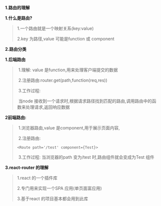 **1.路由的理解**

**1.什么是路由?**

> 1.一个路由就是一个映射关系(key:value)
>
> 2.key 为路径,value 可能是function 或 component

**2.路由分类**

**1.后端路由**

> ​	1.理解: value 是function,用来处理客户端提交的数据
>
> ​	2.注册路由:router.get(path,function(req,res))
>
> ​	3.工作过程:
>
> ​	当node 接收到一个请求时,根据请求路径找到匹配的路由,调用路由中的函数来处理请求,返回响应数据

**2前端路由:**

> ​	1.浏览器路由,value 是component,用于展示页面内容,
>
> ​	2.注册路由:
>
> ```
> <Route path='/test' component={Test}>
> ```
>
> ​	3.工作过程: 当浏览器的path 变为/test 时,路由组件就会变成为Test 组件

**3.react-router 的理解**

> 1.react 的一个插件库
>
> 2.专门用来实现一个SPA 应用(单页面富应用)
>
> 3.基于react 的项目基本都会用到此库

